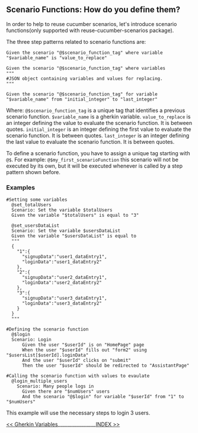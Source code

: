 ## Scenario Functions: How do you define them?

In order to help to reuse cucumber scenarios, let's introduce scenario functions(only supported with reuse-cucumber-scenarios package).

The three step patterns related to scenario functions are:

```gherkin
Given the scenario "@$scenario_function_tag" where variable "$variable_name" is "value_to_replace"
```

```gherkin
Given the scenario "@$scenario_function_tag" where variables
"""
#JSON object containing variables and values for replacing.
"""
```

```gherkin
Given the scenario "@$scenario_function_tag" for variable "$variable_name" from "initial_integer" to "last_integer"
```

Where:
  `@$scenario_function_tag` is a unique tag that identifies a previous scenario function.
  `$variable_name` is a gherkin variable.
  `value_to_replace` is an integer defining the value to evaluate the scenario function. It is between quotes.
  `initial_integer` is an integer defining the first value to evaluate the scenario function. It is between quotes.
  `last_integer` is an integer defining the last value to evaluate the scenario function. It is between quotes.

To define a scenario function, you have to assign a unique tag starting with `@$`. For example: `@$my_first_scenarioFunction` this scenario will not be executed by its own, but it will be executed whenever is called by a step pattern shown before.

### Examples

```gherkin
#Setting some variables
  @set_totalUsers
  Scenario: Set the variable $totalUsers
  Given the variable "$totalUsers" is equal to "3"

  @set_usersDataList
  Scenario: Set the variable $usersDataList
  Given the variable "$usersDataList" is equal to
  """
  {
    "1":{
      "signupData":"user1_dataEntry1",
      "loginData":"user1_dataEntry2"
    },
    "2":{
      "signupData":"user2_dataEntry1",
      "loginData":"user2_dataEntry2"
    },
    "3":{
      "signupData":"user3_dataEntry1",
      "loginData":"user3_dataEntry2"
    }
  }
  """

#Defining the scenario function
  @$login
  Scenario: Login
      Given the user "$userId" is on "HomePage" page
      When the user "$userId" fills out "form2" using "$usersList[$userId].loginData"
      And the user "$userId" clicks on "submit"
      Then the user "$userId" should be redirected to "AssistantPage"

#Calling the scenario function with values to evaulate
  @login_multiple_users
    Scenario: Many people logs in
      Given there are "$numUsers" users
      And the scenario "@$login" for variable "$userId" from "1" to "$numUsers"
```

This example will use the necessary steps to login 3 users.

[<< Gherkin Variables](/docs/gherkinVariables.md)________________[INDEX >>](/README.md)